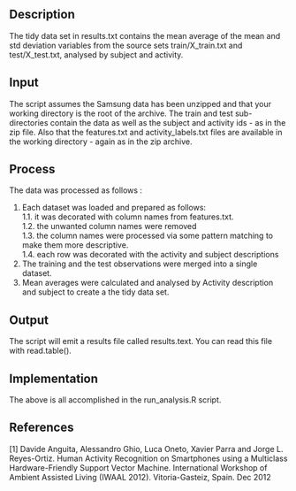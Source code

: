 Description
------------
The tidy data set in results.txt contains the mean average of the mean and std deviation variables from the source sets train/X_train.txt and test/X_test.txt, analysed by subject and activity.  

Input
----------
The script assumes the Samsung data has been unzipped and that your working directory is the root of the archive. The train and test sub-directories contain the data as well as the subject and activity ids - as in the zip file.  Also that the features.txt and activity_labels.txt files are available in the working directory - again as in the zip archive.  

Process
----------
The data was processed as follows :  
1. Each dataset was loaded and prepared as follows:  
    1.1. it was decorated with column names from features.txt.  
    1.2. the unwanted column names were removed  
    1.3. the column names were processed via some pattern matching to make them more descriptive.  
    1.4. each row was decorated with the activity and subject descriptions  
2. The training and the test observations were merged into a single dataset.  
3. Mean averages were calculated and analysed by Activity description and subject to create a the tidy data set.  

Output
---
The script will emit a results file called results.text.  You can read this file with read.table().  

Implementation
----------------
The above is all accomplished in the run_analysis.R script.  

References
----------------
[1] Davide Anguita, Alessandro Ghio, Luca Oneto, Xavier Parra and Jorge L. Reyes-Ortiz. Human Activity Recognition on Smartphones using a Multiclass Hardware-Friendly Support Vector Machine. International Workshop of Ambient Assisted Living (IWAAL 2012). Vitoria-Gasteiz, Spain. Dec 2012  

